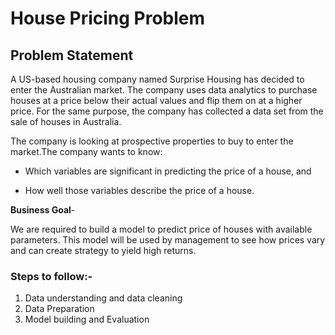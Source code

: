 # House Pricing Problem

## Problem Statement

A US-based housing company named Surprise Housing has decided to enter the Australian market. The company uses data analytics to purchase houses at a price below their actual values and flip them on at a higher price. For the same purpose, the company has collected a data set from the sale of houses in Australia.

The company is looking at prospective properties to buy to enter the market.The company wants to know:

- Which variables are significant in predicting the price of a house, and

- How well those variables describe the price of a house.



**Business Goal**-

We are required to build a model to predict price of houses with available parameters. This model will be used by management to see how prices vary and can create strategy to yield high returns.

### Steps to follow:-
1. Data understanding and data cleaning
2. Data Preparation
3. Model building and Evaluation
